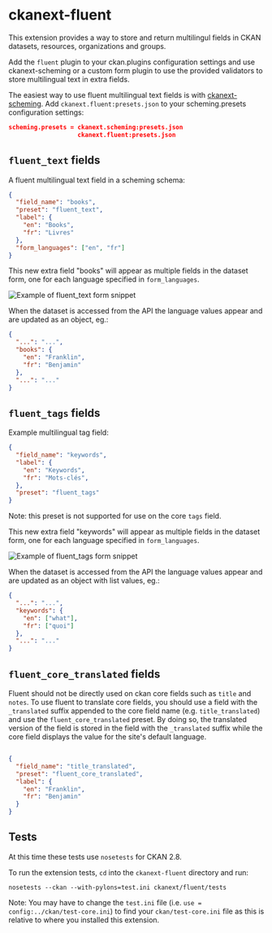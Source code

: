 # ckanext-fluent

This extension provides a way to store and return multilingul
fields in CKAN datasets, resources, organizations and groups.

Add the `fluent` plugin to your ckan.plugins configuration
settings and use ckanext-scheming or a custom form plugin to
use the provided validators to store multilingual text in
extra fields.

The easiest way to use fluent multilingual text fields is with
[ckanext-scheming](https://github.com/open-data/ckanext-scheming/).
Add `ckanext.fluent:presets.json` to your scheming.presets
configuration settings:

```json
scheming.presets = ckanext.scheming:presets.json
                   ckanext.fluent:presets.json
```

## `fluent_text` fields

A fluent multilingual text field in a scheming schema:

```json
{
  "field_name": "books",
  "preset": "fluent_text",
  "label": {
    "en": "Books",
    "fr": "Livres"
  },
  "form_languages": ["en", "fr"]
}
```

This new extra field "books" will appear as multiple fields in the
dataset form, one for each language specified in `form_languages`.

![Example of fluent_text form snippet](docs/multilingual-form.png)

When the dataset is accessed from the API the language values appear
and are updated as an object, eg.:

```json
{
  "...": "...",
  "books": {
    "en": "Franklin",
    "fr": "Benjamin"
  },
  "...": "..."
}
```

## `fluent_tags` fields

Example multilingual tag field:

```json
{
  "field_name": "keywords",
  "label": {
    "en": "Keywords",
    "fr": "Mots-clés",
  },
  "preset": "fluent_tags"
}
```

Note: this preset is not supported for use on the core `tags` field.

This new extra field "keywords" will appear as multiple fields in the
dataset form, one for each language specified in `form_languages`.

![Example of fluent_tags form snippet](docs/multilingual-tags.png)

When the dataset is accessed from the API the language values appear
and are updated as an object with list values, eg.:

```json
{
  "...": "...",
  "keywords": {
    "en": ["what"],
    "fr": ["quoi"]
  },
  "...": "..."
}
```

## `fluent_core_translated` fields

Fluent should not be directly used on ckan core fields such as `title` and `notes`.
To use fluent to translate core fields, you should use a field with the `_translated`
suffix appended to the core field name (e.g. `title_translated`) and use the `fluent_core_translated`
preset. By doing so, the translated version of the field is stored in the field with the
`_translated` suffix while the core field displays the value for the site's default language.

```json

{
  "field_name": "title_translated",
  "preset": "fluent_core_translated",
  "label": {
    "en": "Franklin",
    "fr": "Benjamin"
  }
}
```

## Tests

At this time these tests use `nosetests` for CKAN 2.8.

To run the extension tests, `cd` into the `ckanext-fluent` directory and run:

`nosetests --ckan --with-pylons=test.ini ckanext/fluent/tests`

Note: You may have to change the `test.ini` file (i.e.
`use = config:../ckan/test-core.ini`) to find your `ckan/test-core.ini` file
as this is relative to where you installed this extension.
